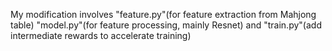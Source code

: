 My modification involves "feature.py"(for feature extraction from Mahjong table) "model.py"(for feature processing, mainly Resnet) and "train.py"(add intermediate rewards to accelerate training)
